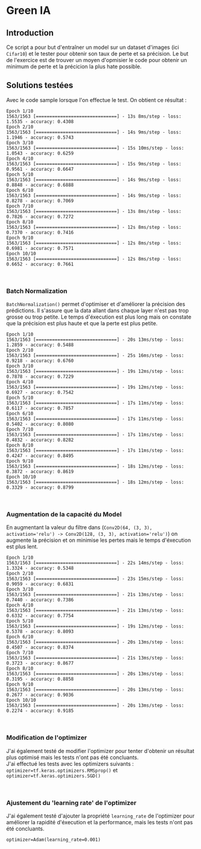 # Green IA

## Introduction
Ce script a pour but d'entraîner un model sur un dataset d'images (ici `Cifar10`) et le tester pour obtenir son taux de perte et sa précision. Le but de l'exercice est de trouver un moyen d'opmisier le code pour obtenir un minimum de perte et la précicion la plus hate possible.

## Solutions testées
Avec le code sample lorsque l'on effectue le test. On obtient ce résultat :
```
Epoch 1/10
1563/1563 [==============================] - 13s 8ms/step - loss: 1.5535 - accuracy: 0.4308
Epoch 2/10
1563/1563 [==============================] - 14s 9ms/step - loss: 1.1946 - accuracy: 0.5743
Epoch 3/10
1563/1563 [==============================] - 15s 10ms/step - loss: 1.0543 - accuracy: 0.6259
Epoch 4/10
1563/1563 [==============================] - 15s 9ms/step - loss: 0.9561 - accuracy: 0.6647
Epoch 5/10
1563/1563 [==============================] - 14s 9ms/step - loss: 0.8848 - accuracy: 0.6888
Epoch 6/10
1563/1563 [==============================] - 14s 9ms/step - loss: 0.8278 - accuracy: 0.7069
Epoch 7/10
1563/1563 [==============================] - 13s 8ms/step - loss: 0.7826 - accuracy: 0.7272
Epoch 8/10
1563/1563 [==============================] - 12s 8ms/step - loss: 0.7370 - accuracy: 0.7416
Epoch 9/10
1563/1563 [==============================] - 12s 8ms/step - loss: 0.6981 - accuracy: 0.7571
Epoch 10/10
1563/1563 [==============================] - 12s 8ms/step - loss: 0.6652 - accuracy: 0.7661
```
</br>

### Batch Normalization
`BatchNormalization()` permet d'optimiser et d'améliorer la précision des prédictions. Il s'assure que la data allant dans chaque layer n'est pas trop grosse ou trop petite. Le temps d'éxecution est plus long mais on constate que la précision est plus haute et que la perte est plus petite.

```
Epoch 1/10
1563/1563 [==============================] - 20s 13ms/step - loss: 1.2859 - accuracy: 0.5488
Epoch 2/10
1563/1563 [==============================] - 25s 16ms/step - loss: 0.9218 - accuracy: 0.6760
Epoch 3/10
1563/1563 [==============================] - 19s 12ms/step - loss: 0.7878 - accuracy: 0.7229
Epoch 4/10
1563/1563 [==============================] - 19s 12ms/step - loss: 0.6927 - accuracy: 0.7542
Epoch 5/10
1563/1563 [==============================] - 17s 11ms/step - loss: 0.6117 - accuracy: 0.7857
Epoch 6/10
1563/1563 [==============================] - 17s 11ms/step - loss: 0.5402 - accuracy: 0.8080
Epoch 7/10
1563/1563 [==============================] - 17s 11ms/step - loss: 0.4832 - accuracy: 0.8282
Epoch 8/10
1563/1563 [==============================] - 17s 11ms/step - loss: 0.4247 - accuracy: 0.8495
Epoch 9/10
1563/1563 [==============================] - 18s 12ms/step - loss: 0.3872 - accuracy: 0.8619
Epoch 10/10
1563/1563 [==============================] - 18s 12ms/step - loss: 0.3329 - accuracy: 0.8799
```
</br>

### Augmentation de la capacité du Model
En augmentant la valeur du filtre dans (`Conv2D(64, (3, 3), activation='relu') -> Conv2D(128, (3, 3), activation='relu')`) on augmente la précision et on minimise les pertes mais le temps d'éxecution est plus lent.
```
Epoch 1/10
1563/1563 [==============================] - 22s 14ms/step - loss: 1.3324 - accuracy: 0.5348
Epoch 2/10
1563/1563 [==============================] - 23s 15ms/step - loss: 0.9059 - accuracy: 0.6831
Epoch 3/10
1563/1563 [==============================] - 21s 13ms/step - loss: 0.7440 - accuracy: 0.7386
Epoch 4/10
1563/1563 [==============================] - 21s 13ms/step - loss: 0.6332 - accuracy: 0.7754
Epoch 5/10
1563/1563 [==============================] - 19s 12ms/step - loss: 0.5378 - accuracy: 0.8093
Epoch 6/10
1563/1563 [==============================] - 20s 13ms/step - loss: 0.4507 - accuracy: 0.8374
Epoch 7/10
1563/1563 [==============================] - 21s 13ms/step - loss: 0.3723 - accuracy: 0.8677
Epoch 8/10
1563/1563 [==============================] - 20s 13ms/step - loss: 0.3195 - accuracy: 0.8858
Epoch 9/10
1563/1563 [==============================] - 20s 13ms/step - loss: 0.2677 - accuracy: 0.9036
Epoch 10/10
1563/1563 [==============================] - 20s 13ms/step - loss: 0.2274 - accuracy: 0.9185
```
</br>

### Modification de l'optimizer
J'ai également testé de modifier l'optimizer pour tenter d'obtenir un résultat plus optimisé mais les tests n'ont pas été concluants.</br>
J'ai effectué les tests avec les optimizers suivants :</br>
`optimizer=tf.keras.optimizers.RMSprop()` et `optimizer=tf.keras.optimizers.SGD()`

</br>

### Ajustement du 'learning rate' de l'optimizer
J'ai également testé d'ajouter la propriété `learning_rate` de l'optimizer pour améliorer la rapidité d'éxecution et la performance, mais les tests n'ont pas été concluants.</br>
```
optimizer=Adam(learning_rate=0.001)
```
